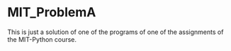 # MIT_ProblemA
This is just a solution of one of the programs of one of the assignments of the MIT-Python course.
